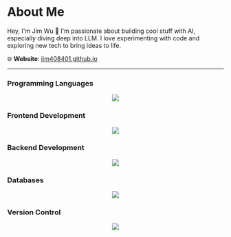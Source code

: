 # About Me

Hey, I'm Jim Wu 👋  I'm passionate about building cool stuff with AI, especially diving deep into LLM. I love experimenting with code and exploring new tech to bring ideas to life.

🌐 **Website**: [jim408401.github.io](https://jim408401.github.io)

---

### Programming Languages
<p align="center">
  <img src="https://skillicons.dev/icons?i=javascript,typescript,cs,python" />
</p>

### Frontend Development
<p align="center">
  <img src="https://skillicons.dev/icons?i=html,css,sass,vue,react" />
</p>

### Backend Development
<p align="center">
  <img src="https://skillicons.dev/icons?i=nodejs,express,fastapi,dotnet" />
</p>

### Databases
<p align="center">
  <img src="https://skillicons.dev/icons?i=sqlite,mysql,mssql,mongodb" />
</p>

### Version Control
<p align="center">
  <img src="https://skillicons.dev/icons?i=subversion,git,gitlab" />
</p>
